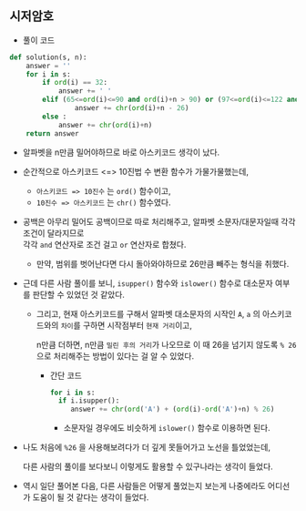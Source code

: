 ## 시저암호   
- 풀이 코드   

```python     
def solution(s, n):
    answer = ''
    for i in s:
        if ord(i) == 32:
            answer += ' '
        elif (65<=ord(i)<=90 and ord(i)+n > 90) or (97<=ord(i)<=122 and ord(i)+n > 122):
                answer += chr(ord(i)+n - 26)
        else :
            answer += chr(ord(i)+n)
    return answer
```    
- 알파벳을 n만큼 밀어야하므로 바로 아스키코드 생각이 났다.    
- 순간적으로 아스키코드 <=> 10진법 수 변환 함수가 가물가물했는데,    
  - `아스키코드 => 10진수` 는 `ord()` 함수이고,     
  - `10진수 => 아스키코드` 는 `chr()` 함수였다.    

- 공백은 아무리 밀어도 공백이므로 따로 처리해주고, 알파벳 소문자/대문자일때 각각 조건이 달라지므로     
  각각 `and` 연산자로 조건 걸고 `or` 연산자로 합쳤다.      
  - 만약, 범위를 벗어난다면 다시 돌아와야하므로 26만큼 빼주는 형식을 취했다.    


- 근데 다른 사람 풀이를 보니, `isupper()` 함수와 `islower()` 함수로 대소문자 여부를 판단할 수 있었던 것 같았다.     
  - 그리고, 현재 아스키코드를 구해서 알파벳 대소문자의 시작인 `A`, `a` 의 아스키코드와의 `차이`를 구하면 시작점부터 `현재 거리`이고,         

    n만큼 더하면, n만큼 `밀린 후의 거리`가 나오므로 이 때 26을 넘기지 않도록 `% 26` 으로 처리해주는 방법이 있다는 걸 알 수 있었다.          
    
    - 간단 코드   
      ```python    
      for i in s:
        if i.isupper():
           answer += chr(ord('A') + (ord(i)-ord('A')+n) % 26)     
      ```    
      - 소문자일 경우에도 비슷하게 `islower()` 함수로 이용하면 된다.        


- 나도 처음에 `%26` 을 사용해보려다가 더 깊게 못들어가고 노선을 틀었었는데,     

  다른 사람의 풀이를 보다보니 이렇게도 활용할 수 있구나라는 생각이 들었다.         
- 역시 일단 풀어본 다음, 다른 사람들은 어떻게 풀었는지 보는게 나중에라도 어디선가 도움이 될 것 같다는 생각이 들었다.      



